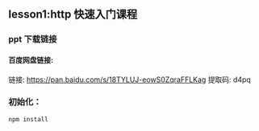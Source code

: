 ## lesson1:http 快速入门课程

### ppt 下载链接

#### 百度网盘链接:

链接: https://pan.baidu.com/s/18TYLUJ-eowS0ZqraFFLKag 提取码: d4pq

### 初始化：

```
npm install
```
